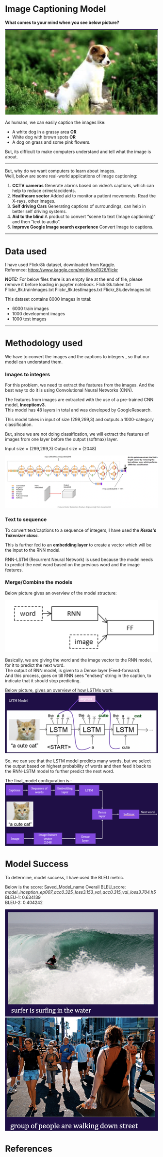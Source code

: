 # Image Captioning Model

**What comes to your mind when you see below picture?**

![](./images/sample_image.png)

As humans, we can easily caption the images like:
- A white dog in a grassy area **OR**
- White dog with brown spots **OR**
- A dog on grass and some pink flowers.

But, its difficult to make computers understand and tell what the image is about.

-----------------------
But, why do we want computers to learn about images.<br>
Well, below are some real-world applications of image captioning:
1. **CCTV cameras**
Generate alarms based on video’s captions, which can help to reduce crime/accidents.
2. **Healthcare sector**
Added aid to monitor a patient movements.
Read the X-rays, other images.
3. **Self driving Cars**
Generating captions of surroundings, can help in better self driving systems. 
4. **Aid to the blind**
A product to convert “scene to text (Image captioning)“ and then “text to audio”.
5. **Improve Google Image search experience**
Convert Image to captions.

------------------------
# Data used

I have used Flickr8k dataset, downloaded from Kaggle.<br>
Reference: https://www.kaggle.com/minhkhoi1026/flickr

**NOTE:** For below files there is an empty line at the end of file, please remove it before loading in jupyter notebook.
Flickr8k.token.txt
Flickr_8k.trainImages.txt
Flickr_8k.testImages.txt
Flickr_8k.devImages.txt

This dataset contains 8000 images in total:
- 6000 train images
- 1000 development images
- 1000 test images
--------------------------
# Methodology used

We have to convert the images and the captions to integers , so that our model can understand them.

### Images to integers
For this problem, we need to extract the features from the images. And the best way to do it is using Convolutional Neural Networks (CNN).

The features from images are extracted with the use of a pre-trained CNN model, **Inceptionv3**. <br>
This model has 48 layers in total and was developed by GoogleResearch.

This model takes in input of size (299,299,3) and outputs a 1000-category classification.

But, since we are not doing classification, we will extract the features of images from one layer before the output (softmax) layer.

Input size = (299,299,3)
Output size = (2048)

![](./images/inceptionv3_model.png)

### Text to sequence
To convert text/captions to a sequence of integers, I have used the **_Keras's Tokenizer class_**. 

This is further fed to an **embedding layer** to create a vector which will be the input to the RNN model.

RNN-LSTM (Recurrent Neural Network) is used because the model needs to predict the next word based on the previous word and the image features.

### Merge/Combine the models

Below picture gives an overview of the model structure:

![](./images/merge_model_overview.png)

Basically, we are giving the word and the image vector to the RNN model, for it to predict the next word. <br>
The output of RNN model, is given to a Dense layer (Feed-forward). <br>
And this process, goes on till RNN sees "endseq" string in the caption, to indicate that it should stop predicting.

Below picture, gives an overview of how LSTMs work:
![](./images/lstm_model.png)

So, we can see that the LSTM model predicts many words, but we select the output based on highest probability of words and then feed it back to the RNN-LSTM model to further predict the next word.

The final_model configuration is :
![](./images/final_model.png)

# Model Success

To determine, model success, I have used the BLEU metric.

Below is the score:
Saved_Model_name Overall BLEU_score: _model_inception_ep007_acc0.325_loss3.153_val_acc0.315_val_loss3.704.h5_ <br>
BLEU-1: 0.634139 <br>
BLEU-2: 0.404242 <br>

![](./images/predicted_image_1.png)
![](./images/predicted_image_2.png)

# References
